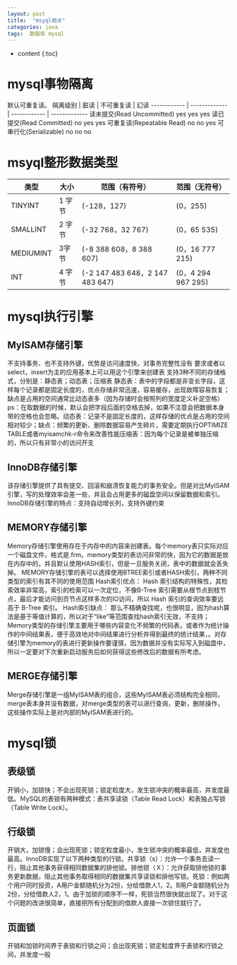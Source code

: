 ```yaml
---
layout: post
title:  "msyql相关"
categories: java
tags:  数据库 mysql
---
```


* content
{:toc}

# mysql事物隔离
默认可重复读。
隔离级别 | 	脏读	 | 不可重复读 | 	幻读
------------ | ------------- | ------------ | -------------
读未提交(Read Uncommitted)	yes	yes	yes
读已提交(Read Committed)	no	yes	yes
可重复读(Repeatable Read)	no	no	yes
可串行化(Serializable)	no	no	no
# msyql整形数据类型

类型 | 大小 | 范围（有符号）| 范围（无符号） 
------------ | ------------- | ------------ | -------------
TINYINT | 1 字节 | (-128，127) |  (0，255)
SMALLINT         | 2 字节 |  (-32 768，32 767)        |    (0，65 535)
MEDIUMINT     | 3字节 |(-8 388 608，8 388 607) | (0，16 777 215)
INT| 4 字节 |(-2 147 483 648，2 147 483 647) | (0，4 294 967 295)

# mysql执行引擎

## MyISAM存储引擎

不支持事务、也不支持外键，优势是访问速度快，对事务完整性没有 要求或者以select，insert为主的应用基本上可以用这个引擎来创建表
支持3种不同的存储格式，分别是：静态表；动态表；压缩表
静态表：表中的字段都是非变长字段，这样每个记录都是固定长度的，优点存储非常迅速，容易缓存，出现故障容易恢复；缺点是占用的空间通常比动态表多（因为存储时会按照列的宽度定义补足空格）ps：在取数据的时候，默认会把字段后面的空格去掉，如果不注意会把数据本身带的空格也会忽略。动态表：记录不是固定长度的，这样存储的优点是占用的空间相对较少；缺点：频繁的更新、删除数据容易产生碎片，需要定期执行OPTIMIZE TABLE或者myisamchk-r命令来改善性能压缩表：因为每个记录是被单独压缩的，所以只有非常小的访问开支

## InnoDB存储引擎

该存储引擎提供了具有提交、回滚和崩溃恢复能力的事务安全。但是对比MyISAM引擎，写的处理效率会差一些，并且会占用更多的磁盘空间以保留数据和索引。 
InnoDB存储引擎的特点：支持自动增长列，支持外键约束

## MEMORY存储引擎

Memory存储引擎使用存在于内存中的内容来创建表。每个memory表只实际对应一个磁盘文件，格式是.frm。memory类型的表访问非常的快，因为它的数据是放在内存中的，并且默认使用HASH索引，但是一旦服务关闭，表中的数据就会丢失掉。 
MEMORY存储引擎的表可以选择使用BTREE索引或者HASH索引，两种不同类型的索引有其不同的使用范围
Hash索引优点： 
Hash 索引结构的特殊性，其检索效率非常高，索引的检索可以一次定位，不像B-Tree 索引需要从根节点到枝节点，最后才能访问到页节点这样多次的IO访问，所以 Hash 索引的查询效率要远高于 B-Tree 索引。 
Hash索引缺点： 那么不精确查找呢，也很明显，因为hash算法是基于等值计算的，所以对于“like”等范围查找hash索引无效，不支持；
Memory类型的存储引擎主要用于哪些内容变化不频繁的代码表，或者作为统计操作的中间结果表，便于高效地对中间结果进行分析并得到最终的统计结果，。对存储引擎为memory的表进行更新操作要谨慎，因为数据并没有实际写入到磁盘中，所以一定要对下次重新启动服务后如何获得这些修改后的数据有所考虑。

## MERGE存储引擎

Merge存储引擎是一组MyISAM表的组合，这些MyISAM表必须结构完全相同，merge表本身并没有数据，对merge类型的表可以进行查询，更新，删除操作，这些操作实际上是对内部的MyISAM表进行的。

# mysql锁

## 表级锁
开销小，加锁快；不会出现死锁；锁定粒度大，发生锁冲突的概率最高，并发度最低。ＭySQL的表锁有两种模式：表共享读锁（Table Read Lock）和表独占写锁（Table Write Lock）。
## 行级锁
开销大，加锁慢；会出现死锁；锁定粒度最小，发生锁冲突的概率最低，并发度也最高。InnoDB实现了以下两种类型的行锁。共享锁（s）：允许一个事务去读一行，阻止其他事务获得相同数据集的排他锁。排他锁（Ｘ）：允许获取排他锁的事务更新数据，阻止其他事务取得相同的数据集共享读锁和排他写锁。死锁：例如两个用户同时投资，A用户金额随机分为2份，分给借款人1，2。B用户金额随机分为2份，分给借款人2，1。由于加锁的顺序不一样，死锁当然很快就出现了。对于这个问题的改进很简单，直接把所有分配到的借款人直接一次锁住就行了。
## 页面锁
开销和加锁时间界于表锁和行锁之间；会出现死锁；锁定粒度界于表锁和行锁之间，并发度一般


